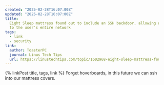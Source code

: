 ```yaml
---
created: "2025-02-28T16:07:00Z"
updated: "2025-02-28T16:07:00Z"
title:
  Eight Sleep mattress found out to include an SSH backdoor, allowing access
  to the user's entire network
tags:
  - link
  - security
link:
  author: ToasterPC
  journal: Linus Tech Tips
  url: https://linustechtips.com/topic/1602968-eight-sleep-mattress-found-out-to-include-an-ssh-backdoor-allowing-access-to-the-users-entire-network/
---
```


{% linkPost title, tags, link %} Forget hoverboards, in this future we can ssh into our mattress covers.
